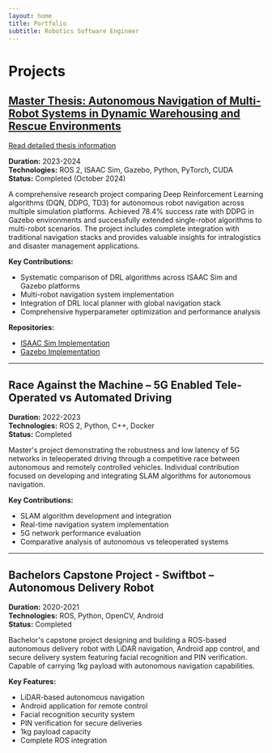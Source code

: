 ```yaml
---
layout: home
title: Portfolio
subtitle: Robotics Software Engineer
---
```

# Projects

## [Master Thesis: Autonomous Navigation of Multi-Robot Systems in Dynamic Warehousing and Rescue Environments](master_thesis.md)

[Read detailed thesis information](master_thesis.md)

**Duration:** 2023-2024  
**Technologies:** ROS 2, ISAAC Sim, Gazebo, Python, PyTorch, CUDA  
**Status:** Completed (October 2024)

A comprehensive research project comparing Deep Reinforcement Learning algorithms (DQN, DDPG, TD3) for autonomous robot navigation across multiple simulation platforms. Achieved 78.4% success rate with DDPG in Gazebo environments and successfully extended single-robot algorithms to multi-robot scenarios. The project includes complete integration with traditional navigation stacks and provides valuable insights for intralogistics and disaster management applications.

**Key Contributions:**
- Systematic comparison of DRL algorithms across ISAAC Sim and Gazebo platforms
- Multi-robot navigation system implementation
- Integration of DRL local planner with global navigation stack
- Comprehensive hyperparameter optimization and performance analysis

**Repositories:**
- [ISAAC Sim Implementation](https://github.com/sameeranees/RL_Multi_Robot)
- [Gazebo Implementation](https://github.com/sameeranees/DRL_robot_navigation_ros2)


---

## Race Against the Machine – 5G Enabled Tele-Operated vs Automated Driving

**Duration:** 2022-2023  
**Technologies:** ROS 2, Python, C++, Docker  
**Status:** Completed

Master's project demonstrating the robustness and low latency of 5G networks in teleoperated driving through a competitive race between autonomous and remotely controlled vehicles. Individual contribution focused on developing and integrating SLAM algorithms for autonomous navigation.

**Key Contributions:**
- SLAM algorithm development and integration
- Real-time navigation system implementation
- 5G network performance evaluation
- Comparative analysis of autonomous vs teleoperated systems

---

## Bachelors Capstone Project - Swiftbot – Autonomous Delivery Robot

**Duration:** 2020-2021  
**Technologies:** ROS, Python, OpenCV, Android  
**Status:** Completed

Bachelor's capstone project designing and building a ROS-based autonomous delivery robot with LiDAR navigation, Android app control, and secure delivery system featuring facial recognition and PIN verification. Capable of carrying 1kg payload with autonomous navigation capabilities.

**Key Features:**
- LiDAR-based autonomous navigation
- Android application for remote control
- Facial recognition security system
- PIN verification for secure deliveries
- 1kg payload capacity
- Complete ROS integration

